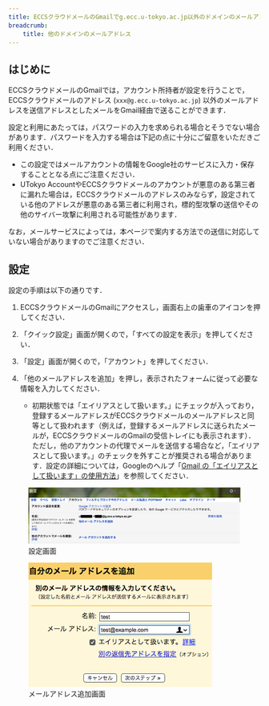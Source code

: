 ```yaml
---
title: ECCSクラウドメールのGmailでg.ecc.u-tokyo.ac.jp以外のドメインのメールアドレスを利用する方法と注意点
breadcrumb:
    title: 他のドメインのメールアドレス
---
```


## はじめに

ECCSクラウドメールのGmailでは，アカウント所持者が設定を行うことで，ECCSクラウドメールのアドレス (`xxx@g.ecc.u-tokyo.ac.jp`) 以外のメールアドレスを送信アドレスとしたメールをGmail経由で送ることができます．

設定と利用にあたっては，パスワードの入力を求められる場合とそうでない場合があります．パスワードを入力する場合は下記の点に十分にご留意をいただきご利用ください．

- この設定ではメールアカウントの情報をGoogle社のサービスに入力・保存することとなる点にご注意ください．
- UTokyo AccountやECCSクラウドメールのアカウントが悪意のある第三者に漏れた場合は，ECCSクラウドメールのアドレスのみならず，設定されている他のアドレスが悪意のある第三者に利用され，標的型攻撃の送信やその他のサイバー攻撃に利用される可能性があります．

なお，メールサービスによっては，本ページで案内する方法での送信に対応していない場合がありますのでご注意ください．

## 設定

設定の手順は以下の通りです．

1. ECCSクラウドメールのGmailにアクセスし，画面右上の歯車のアイコンを押してください．

1. 「クイック設定」画面が開くので，「すべての設定を表示」を押してください．

1. 「設定」画面が開くので，「アカウント」を押してください．

1. 「他のメールアドレスを追加」を押し，表示されたフォームに従って必要な情報を入力してください．
    - 初期状態では「エイリアスとして扱います。」にチェックが入っており，登録するメールアドレスがECCSクラウドメールのメールアドレスと同等として扱われます（例えば，登録するメールアドレスに送られたメールが，ECCSクラウドメールのGmailの受信トレイにも表示されます）．ただし，他のアカウントの代理でメールを送信する場合など，「エイリアスとして扱います。」のチェックを外すことが推奨される場合があります．設定の詳細については，Googleのヘルプ「[Gmail の「エイリアスとして扱います」の使用方法](https://support.google.com/a/answer/1710338)」を参照してください．

<figure class="center">
    <img src="alias-01.png">
    <figcaption>設定画面</figcaption>
</figure>

<figure class="center">
    <img src="alias-02.png">
    <figcaption>メールアドレス追加画面</figcaption>
</figure>
